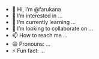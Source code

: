 - 👋 Hi, I’m @farukana
- 👀 I’m interested in ... 
- 🌱 I’m currently learning ... 
- 💞️ I’m looking to collaborate on ...     
- 📫 How to reach me ...   
- 😄 Pronouns: ...    
- ⚡ Fun fact: ... 

<!--- 
farukana/farukana is a ✨ special ✨ repository because its `README.md` (this file) appears on your GitHub profile. 
You can click the Preview link to take a look at your changes.
--->
